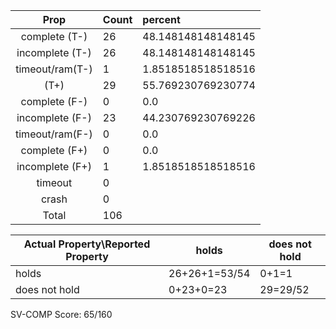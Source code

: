 
| Prop | Count | percent |
|:----:|:------|:--|
|complete   (T-)|26| 48.148148148148145 |
|incomplete (T-)|26|48.148148148148145 |
|timeout/ram(T-)|1|1.8518518518518516 |
|           (T+)|29|55.769230769230774 |
|complete   (F-)|0|0.0 |
|incomplete (F-)|23|44.230769230769226 |
|timeout/ram(F-)|0|0.0 |
|complete   (F+)|0|0.0 |
|incomplete (F+)|1|1.8518518518518516 |
|timeout        |0| |
|crash          |0| |
|Total          |106| |

| Actual Property\Reported Property | holds | does not hold |
|------------------------------------|-------|---------------|
| holds | 26+26+1=53/54 | 0+1=1 |
| does not hold | 0+23+0=23 | 29=29/52 |

SV-COMP Score: 65/160

